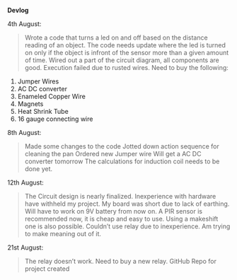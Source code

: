 **Devlog**

4th August:
> Wrote a code that turns a led on and off based on the distance reading of an object.
> The code needs update where the led is turned on only if the object is infront of the sensor more than a given amount of time.
> Wired out a part of the circuit diagram, all components are good.
> Execution failed due to rusted wires.
> Need to buy the following:
1. Jumper Wires
2. AC DC converter
3. Enameled Copper Wire
4. Magnets
5. Heat Shrink Tube
6. 16 gauge connecting wire

8th August:
> Made some changes to the code
> Jotted down action sequence for cleaning the pan
> Ordered new Jumper wire
> Will get a AC DC converter tomorrow
> The calculations for induction coil needs to be done yet.

12th August:
> The Circuit design is nearly finalized.
> Inexperience with hardware have withheld my project.
> My board was short due to lack of earthing.
> Will have to work on 9V battery from now on.
> A PIR sensor is recommended now, it is cheap and easy to use.
> Using a makeshift one is also possible.
> Couldn’t use relay due to inexperience.
> Am trying to make meaning out of it.

21st August:
> The relay doesn’t work.
> Need to buy a new relay.
> GitHub Repo for project created
